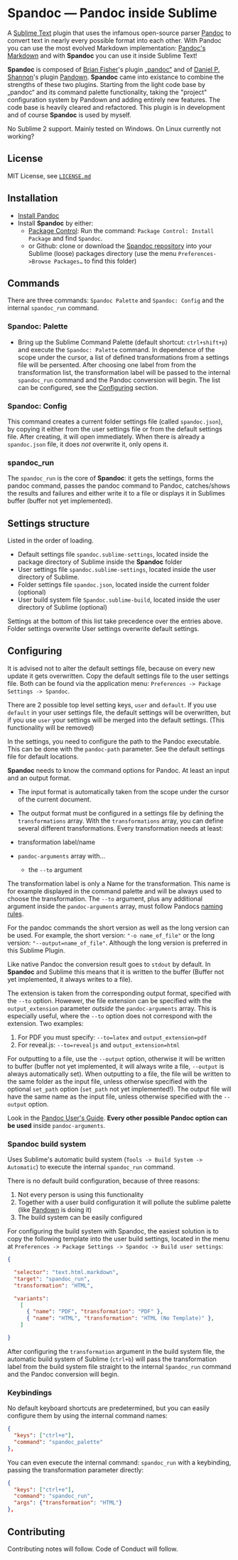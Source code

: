 # __Spandoc__ — Pandoc inside Sublime

A [Sublime Text](https://www.sublimetext.com/) plugin that uses the infamous open-source parser [Pandoc](http://pandoc.org/) to convert text in nearly every possible format into each other.
With Pandoc you can use the most evolved Markdown implementation: [Pandoc's Markdown](http://pandoc.org/MANUAL.html#pandocs-markdown) and with __Spandoc__ you can use it inside Sublime Text!

__Spandoc__ is composed of [Brian Fisher](https://github.com/tbfisher)'s plugin [„pandoc“](https://packagecontrol.io/packages/Pandoc) and of [Daniel P. Shannon](https://github.com/phyllisstein)'s plugin [Pandown](https://packagecontrol.io/packages/Pandown). __Spandoc__ came into existance to combine the strengths of these two plugins. Starting from the light code base by „pandoc“ and its command palette functionality, taking the "project" configuration system by Pandown and adding entirely new features. The code base is heavily cleared and refactored. This plugin is in development and of course __Spandoc__ is used by myself.

No Sublime 2 support. Mainly tested on Windows. On Linux currently not working?


## License

MIT License, see [`LICENSE.md`](https://github.com/geniusupgrader/Spandoc/blob/master/LICENSE.md)


## Installation

- [Install Pandoc](http://pandoc.org/installing.html)
- Install __Spandoc__ by either:
  + [Package Control](https://packagecontrol.io/packages/Spandoc): Run the command: `Package Control: Install Package` and find `Spandoc`.
  + or Github: clone or download the [Spandoc repository](https://github.com/geniusupgrader/Spandoc) into your Sublime (loose) packages directory (use the menu `Preferences->Browse Packages…` to find this folder)



## Commands

There are three commands: `Spandoc Palette` and `Spandoc: Config` and the internal `spandoc_run` command.


### Spandoc: Palette

- Bring up the Sublime Command Palette (default shortcut: `ctrl+shift+p`) and execute the `Spandoc: Palette` command. In dependence of the scope under the cursor, a list of defined transformations from a settings file will be persented. After choosing one label from from the transformation list, the transformation label will be passed to the internal `spandoc_run` command and the Pandoc conversion will begin. The list can be configured, see the [Configuring](#configuring) section.


### Spandoc: Config

This command creates a current folder settings file (called `spandoc.json`), by copying it either from the user settings file or from the default settings file. After creating, it will open immediately. When there is already a `spandoc.json` file, it does _not_ overwrite it, only opens it.


### spandoc_run

The `spandoc_run` is the core of __Spandoc__: it gets the settings, forms the pandoc command, passes the pandoc command to Pandoc, catches/shows the results and failures and either write it to a file or displays it in Sublimes buffer (buffer not yet implemented).


## Settings structure


Listed in the order of loading.

- Default settings file `spandoc.sublime-settings`, located inside the package directory of Sublime inside the __Spandoc__ folder
- User settings file `spandoc.sublime-settings`, located inside the user directory of Sublime.
- Folder settings file `spandoc.json`, located inside the current folder (optional)
- User build system file `Spandoc.sublime-build`, located inside the user directory of Sublime (optional)

Settings at the bottom of this list take precedence over the entries above. Folder settings overwrite User settings overwrite default settings.


## Configuring

It is advised not to alter the default settings file, because on every new update it gets overwritten. Copy the default settings file to the user settings file. Both can be found via the application menu: `Preferences -> Package Settings -> Spandoc`.

There are 2 possible top level setting keys, `user` and `default`. If you use `default` in your user settings file, the default settings will be overwritten, but if you use `user` your settings will be merged into the default settings. (This functionality will be removed)

In the settings, you need to configure the path to the Pandoc executable. This can be done with the `pandoc-path` parameter. See the default settings file for default locations.

__Spandoc__ needs to know the command options for Pandoc. At least an input and an output format.

- The input format is automatically taken from the scope under the cursor of the current document.
- The output format must be configured in a settings file by defining the `transformations` array. With the `transformations` array, you can define several different transformations. Every transformation needs at least:

- transformation label/name
- `pandoc-arguments` array with...
  + the `--to` argument

The transformation label is only a Name for the transformation. This name is for example displayed in the command palette and will be always used to choose the transformation. The `--to` argument, plus any additional argument inside the `pandoc-arguments` array, must follow Pandocs [naming rules](http://pandoc.org/MANUAL.html#options).

For the pandoc commands the short version as well as the long version can be used. For example, the short version:  `"-o name_of_file"` or the long version: `"--output=name_of_file"`. Although the long version is preferred in this Sublime Plugin.

Like native Pandoc the conversion result goes to `stdout` by default. In __Spandoc__ and Sublime this means that it is written to the buffer (Buffer not yet implemented, it always writes to a file).

The extension is taken from the corresponding output format, specified with the `--to` option. Howewer, the file extension can be specified with the `output_extension` parameter _outside_ the `pandoc-arguments` array. This is especially useful, where the `--to` option does not correspond with the extension. Two examples:

1. For PDF you must specify: `--to=latex` and `output_extension=pdf`
2. For reveal.js: `--to=revealjs` and `output_extension=html`

For outputting to a file, use the `--output` option, otherwise it will be written to buffer (buffer not yet implemented, it will always write a file, `--output` is always automatically set).
When outputting to a file, the file will be written to the same folder as the input file, unless otherwise specified with the optional `set_path` option (`set_path` not yet implemented!). The output file will have the same name as the input file, unless otherwise specified with the `--output` option.

Look in the [Pandoc User's Guide](http://pandoc.org/MANUAL.html). __Every other possible Pandoc option can be used__ inside `pandoc-arguments`.



### Spandoc build system

Uses Sublime's automatic build system (`Tools -> Build System -> Automatic`) to execute the internal `spandoc_run` command.

There is no default build configuration, because of three reasons:

1. Not every person is using this functionality
2. Together with a user build configuration it will pollute the sublime palette (like [Pandown](https://packagecontrol.io/packages/Pandown) is doing it)
3. The build system can be easily configured

For configuring the build system with Spandoc, the easiest solution is to copy the following template into the user build settings, located in the menu at `Preferences -> Package Settings -> Spandoc -> Build user settings`:

```json
{

  "selector": "text.html.markdown",
  "target": "spandoc_run",
  "transformation": "HTML",

  "variants":
    [
      { "name": "PDF", "transformation": "PDF" },
      { "name": "HTML", "transformation": "HTML (No Template)" },
    ]

}
```

After configuring the `transformation` argument in the build system file, the automatic build system of Sublime (`ctrl+b`) will pass the transformation label from the build system file straight to the internal `Spandoc_run` command and the Pandoc conversion will begin.



### Keybindings


No default keyboard shortcuts are predetermined, but you can easily configure them by using the internal command names:

```json
{
  "keys": ["ctrl+e"],
  "command": "spandoc_palette"
},
```

You can even execute the internal command: `spandoc_run` with a keybinding, passing the transformation parameter directly:

```json
{
  "keys": ["ctrl+e"],
  "command": "spandoc_run",
  "args": {"transformation": "HTML"}
},
```


## Contributing

Contributing notes will follow.
Code of Conduct will follow.


